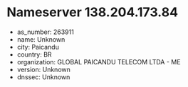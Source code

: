 # Nameserver 138.204.173.84

* as_number: 263911
* name: Unknown
* city: Paicandu
* country: BR
* organization: GLOBAL PAICANDU TELECOM LTDA - ME
* version: Unknown
* dnssec: Unknown
